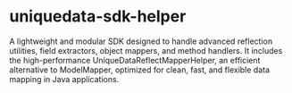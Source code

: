 # uniquedata-sdk-helper
A lightweight and modular SDK designed to handle advanced reflection utilities, field extractors, object mappers, and method handlers. It includes the high-performance UniqueDataReflectMapperHelper, an efficient alternative to ModelMapper, optimized for clean, fast, and flexible data mapping in Java applications.
